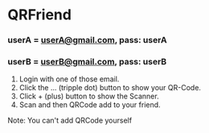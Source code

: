 # QRFriend

### userA = userA@gmail.com, pass: userA

### userB = userB@gmail.com, pass: userB

1. Login with one of those email.
2. Click the ... (tripple dot) button to show your QR-Code.
3. Click + (plus) button to show the Scanner.
4. Scan and then QRCode add to your friend.

Note: You can't add QRCode yourself
